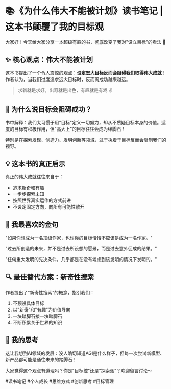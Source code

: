 # 📚《为什么伟大不能被计划》读书笔记 | 这本书颠覆了我的目标观

大家好！今天给大家分享一本超级有趣的书，彻底改变了我对"设立目标"的看法 👀

## ✨ 核心观点：伟大不能被计划

这本书提出了一个令人震惊的观点：**设定宏大目标反而会阻碍我们取得伟大成就**！作者认为，当我们过度追求远大目标时，反而离成功越来越远。

> 求新就是求好，出奇就是出色，有趣就是有戏 ✌️

## 🤔 为什么说目标会阻碍成功？

书中解释：我们太习惯于用"目标"定义一切努力，却从不质疑目标本身的价值。适度的目标有积极作用，但"高大上"的目标往往会成为绊脚石！

特别是在探索发现、创造力、发明创新等领域，过于执着于目标反而会限制我们的视野。

## 💡 这本书的真正启示

真正的伟大成就往往来自于：
- 追求新奇和有趣
- 一步步探索未知
- 按照世界真实运作的方式前进
- 不设定固定方向，向所有可能性敞开

## 🌟 我最喜欢的金句

"如果你想成为一名顶级作家，也许你的目标恰恰不应该是成为一名作家。" 

"过去所创造的未来，并不是过去所设想的愿景，而是过去意外促成的结果。"

"任何重大发明的先决条件，几乎都是在没有考虑到该发明的情况下发明的。"

## 🔍 最佳替代方案：新奇性搜索

作者提出了"新奇性搜索"的概念，指引我们：
1. 不预设具体目标
2. 以"新奇"和"有趣"为价值导向
3. 一块踏脚石接一块踏脚石
4. 不断积累关于世界的知识

## 💭 我的思考

这让我想到AI领域的发展：没人确切知道AGI是什么样子，但每一次尝试新模型、新产品都可能是通往未来的踏脚石！

大家觉得这个观点有道理吗？你是"目标控"还是"探索派"？欢迎留言讨论～

#读书笔记 #个人成长 #思维方式 #创新思考 #目标管理 